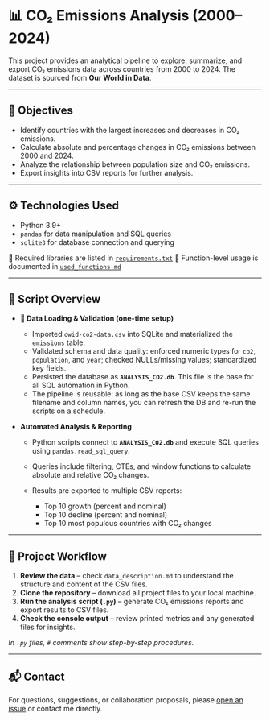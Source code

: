 # 📊 CO₂ Emissions Analysis (2000–2024)

This project provides an analytical pipeline to explore, summarize, and export CO₂ emissions data across countries from 2000 to 2024. The dataset is sourced from **Our World in Data**.

---

## 🎯 Objectives

* Identify countries with the largest increases and decreases in CO₂ emissions.
* Calculate absolute and percentage changes in CO₂ emissions between 2000 and 2024.
* Analyze the relationship between population size and CO₂ emissions.
* Export insights into CSV reports for further analysis.  

---

## ⚙️ Technologies Used

* Python 3.9+
* `pandas` for data manipulation and SQL queries
* `sqlite3` for database connection and querying

📁 Required libraries are listed in [`requirements.txt`](./requirements.txt)
📖 Function-level usage is documented in [`used_functions.md`](./used_functions.md)

---

## 📁 Script Overview

* **🧱 Data Loading & Validation (one-time setup)**

  * Imported `owid-co2-data.csv` into SQLite and materialized the `emissions` table.
  * Validated schema and data quality: enforced numeric types for `co2`, `population`, and `year`; checked NULLs/missing values; standardized key fields.
  * Persisted the database as **`ANALYSIS_CO2.db`**. This file is the base for all SQL automation in Python.
  * The pipeline is reusable: as long as the base CSV keeps the same filename and column names, you can refresh the DB and re-run the scripts on a schedule.

* **Automated Analysis & Reporting**

  * Python scripts connect to **`ANALYSIS_CO2.db`** and execute SQL queries using `pandas.read_sql_query`.
  * Queries include filtering, CTEs, and window functions to calculate absolute and relative CO₂ changes.
  * Results are exported to multiple CSV reports:

    * Top 10 growth (percent and nominal)
    * Top 10 decline (percent and nominal)
    * Top 10 most populous countries with CO₂ changes

---

## 🧪 Project Workflow

1. **Review the data** – check `data_description.md` to understand the structure and content of the CSV files.
2. **Clone the repository** – download all project files to your local machine.
3. **Run the analysis script (`.py`)** – generate CO₂ emissions reports and export results to CSV files.
4. **Check the console output** – review printed metrics and any generated files for insights.

*In `.py` files, `#` comments show step-by-step procedures.*

---

## 📬 Contact

For questions, suggestions, or collaboration proposals, please [open an issue](https://github.com/your-repo/issues) or contact me directly.
